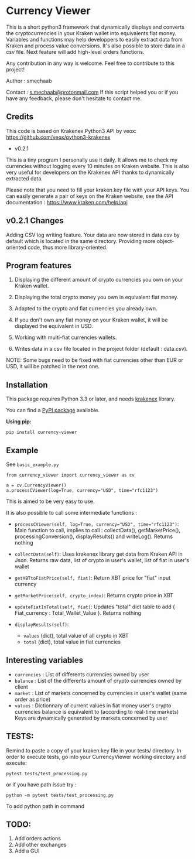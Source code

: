 Currency Viewer
===============
This is a short python3 framework that dynamically displays and converts the cryptocurrencies in your Kraken wallet into equivalents fiat money. Variables and functions may help developpers to easily extract data from Kraken and process value conversions.
It's also possible to store data in a csv file.
Next feature will add high-level orders functions.

Any contribution in any way is welcome. Feel free to contribute to this project!

Author : smechaab

Contact : s.mechaab@protonmail.com
If this script helped you or if you have any feedback, please don't hesitate to contact me.

Credits 
------- 
This code is based on Krakenex Python3 API by veox: https://github.com/veox/python3-krakenex 

* v0.2.1

This is a tiny program I personally use it daily. 
It allows me to check my currencies without logging every 10 minutes on Kraken website. 
This is also very useful for developers on the Krakenex API thanks to dynamically extracted data. 

Please note that you need to fill your kraken.key file with your API keys. You can easily generate a pair of keys on the Kraken website, see the API documentation : https://www.kraken.com/help/api  

v0.2.1 Changes 
---------------- 
Adding CSV log writing feature. Your data are now stored in data.csv by default which is located in the same directory. 
Providing more object-oriented code, thus more library-oriented.

Program features 
---------------- 

1.    Displaying the different amount of crypto currencies you own on your Kraken wallet. 

2.    Displaying the total crypto money you own in equivalent fiat money. 

3.    Adapted to the crypto and fiat currencies you already own. 

4.    If you don't own any fiat money on your Kraken wallet, it will be displayed the equivalent in USD. 
	   
5.    Working with multi-fiat currencies wallets.

6. Writes data in a csv file located in the project folder (default : data.csv).

NOTE: Some bugs need to be fixed with fiat currencies other than EUR or USD,
it will be patched in the next one.

Installation
------------
This package requires Python 3.3 or later, and needs [krakenex](https://github.com/veox/python3-krakenex) library.

You can find a [PyPI package](https://pypi.org/project/currency-viewer/) available.

**Using pip:**

	pip install currency-viewer

Example
-------

See `basic_example.py`
```
from currency_viewer import currency_viewer as cv

a = cv.CurrencyViewer()
a.processCViewer(log=True, currency="USD", time="rfc1123")
```

This is aimed to be very easy to use.

It is also possible to call some intermediate functions :

* ```processCViewer(self, log=True, currency="USD", time="rfc1123")```:
Main function to call, implies to call : collectData(), getMarketPrice(), processingConversion(), displayResults() and writeLog().
Returns nothing


* ```collectData(self)```:
Uses krakenex library get data from Kraken API in Json.
Returns raw data, list of crypto in user's wallet, list of fiat in user's wallet


* ```getXBTtoFiatPrice(self, fiat)```:
Return XBT price for "fiat" input currency


* ```getMarketPrice(self, crypto_index)```:
Returns crypto price in XBT


* ```updateFiatInTotal(self, fiat)```:
Updates "total" dict table to add { Fiat_currency : Total_Wallet_Value }.
Returns nothing


* ```displayResults(self)```:
	* ``values`` (dict), total value of all crypto in XBT
	* ``total`` (dict), total value in fiat currencies


Interesting variables 
--------------------- 

* ``currencies`` : List of differents currencies owned by user 
* ``balance`` : List of the differents amount of crypto currencies owned by client 
* ``market`` :  List of markets concerned by currencies in user's wallet (same order as price) 
* ``values`` : Dictionnary of current values in fiat money user's crypto currencies balance is equivalent to (according to real-time markets) 
		Keys are dynamically generated by markets concerned by user 
		
TESTS: 
----- 
Remind to paste a copy of your kraken.key file in your tests/ directory.
In order to execute tests, go into your CurrencyViewer working directory and execute:
```
pytest tests/test_processing.py
```
or if you have path issue try :
```
python -m pytest tests/test_processing.py
```
To add python path in command
	 
	 
TODO: 
----- 
1. Add orders actions
2. Add other exchanges 
3. Add a GUI 
